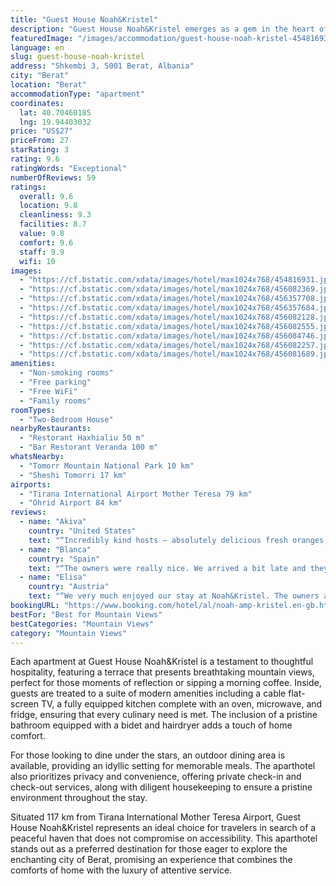 ```yaml
---
title: "Guest House Noah&Kristel"
description: "Guest House Noah&Kristel emerges as a gem in the heart of Berat, boasting a recent renovation that has breathed new life into this charming aparthotel."
featuredImage: "/images/accommodation/guest-house-noah-kristel-454816931.jpg"
language: en
slug: guest-house-noah-kristel
address: "Shkembi 3, 5001 Berat, Albania"
city: "Berat"
location: "Berat"
accommodationType: "apartment"
coordinates:
  lat: 40.70460185
  lng: 19.94403032
price: "US$27"
priceFrom: 27
starRating: 3
rating: 9.6
ratingWords: "Exceptional"
numberOfReviews: 59
ratings:
  overall: 9.6
  location: 9.8
  cleanliness: 9.3
  facilities: 8.7
  value: 9.8
  comfort: 9.6
  staff: 9.9
  wifi: 10
images:
  - "https://cf.bstatic.com/xdata/images/hotel/max1024x768/454816931.jpg?k=796126fa4e25368e65282332b3a416a59b8c01d039f0287e8bff862f2da8bf7e&o=&hp=1"
  - "https://cf.bstatic.com/xdata/images/hotel/max1024x768/456082369.jpg?k=301a728a94ce34d800f34c1e6046d2e851f496d1a6e0305aee736e308cae9e5a&o=&hp=1"
  - "https://cf.bstatic.com/xdata/images/hotel/max1024x768/456357708.jpg?k=fb0cce8a0a03212c2c2eec1c240cb1fb9059807d587caa60b1cf7d8adf5f5180&o=&hp=1"
  - "https://cf.bstatic.com/xdata/images/hotel/max1024x768/456357684.jpg?k=3cbef86de55307b94db34e09fd3b0fa7eb434e72427f567f2bb2f2396dfc32c7&o=&hp=1"
  - "https://cf.bstatic.com/xdata/images/hotel/max1024x768/456082128.jpg?k=154f4d1e9d096f6b9ce35ba093584dc08a5239cc9d296f67c172e43e9f3eeca6&o=&hp=1"
  - "https://cf.bstatic.com/xdata/images/hotel/max1024x768/456082555.jpg?k=15c2db33e19c7935074ea9bc65e4174b2bb43418cfd2359758ba12e3f4be188a&o=&hp=1"
  - "https://cf.bstatic.com/xdata/images/hotel/max1024x768/456084746.jpg?k=1a4fe266e6455fd7e62e9249fbc25df7f1d729ba0f6e59c5fa858638bc4c9b21&o=&hp=1"
  - "https://cf.bstatic.com/xdata/images/hotel/max1024x768/456082257.jpg?k=163ba915e236f0d3a15b3f02f4273b58450191d2c4d3b4335b4c9ac9fe5d2007&o=&hp=1"
  - "https://cf.bstatic.com/xdata/images/hotel/max1024x768/456081689.jpg?k=4dd968a5bc88fc0954f414d94a50e6911a3ea87834b88ec1c0afe515c79da721&o=&hp=1"
amenities:
  - "Non-smoking rooms"
  - "Free parking"
  - "Free WiFi"
  - "Family rooms"
roomTypes:
  - "Two-Bedroom House"
nearbyRestaurants:
  - "Restorant Haxhialiu 50 m"
  - "Bar Restorant Veranda 100 m"
whatsNearby:
  - "Tomorr Mountain National Park 10 km"
  - "Sheshi Tomorri 17 km"
airports:
  - "Tirana International Airport Mother Teresa 79 km"
  - "Ohrid Airport 84 km"
reviews:
  - name: "Akiva"
    country: "United States"
    text: "“Incredibly kind hosts — absolutely delicious fresh oranges, kumquats and lemons from the property. The rooms were simple and comfortable and the shower had great pressure and heat. The view and location are amazing.”"
  - name: "Blanca"
    country: "Spain"
    text: "“The owners were really nice. We arrived a bit late and they were waiting for us, and helped as to park the car in the garage. They tried to communicate with us, to help us to find a place to have dinner. Also, they brought us some watermelon and a...”"
  - name: "Elisa"
    country: "Austria"
    text: "“We very much enjoyed our stay at Noah&Kristel. The owners are very helpful (parking the car for us, starting the washing machine, etc). The location of the apartment is good and close to the city center. Everything is clean. The apartment has a...”"
bookingURL: "https://www.booking.com/hotel/al/noah-amp-kristel.en-gb.html?aid=8035640"
bestFor: "Best for Mountain Views"
bestCategories: "Mountain Views"
category: "Mountain Views"
---
```


Each apartment at Guest House Noah&Kristel is a testament to thoughtful hospitality, featuring a terrace that presents breathtaking mountain views, perfect for those moments of reflection or sipping a morning coffee. Inside, guests are treated to a suite of modern amenities including a cable flat-screen TV, a fully equipped kitchen complete with an oven, microwave, and fridge, ensuring that every culinary need is met. The inclusion of a pristine bathroom equipped with a bidet and hairdryer adds a touch of home comfort.

For those looking to dine under the stars, an outdoor dining area is available, providing an idyllic setting for memorable meals. The aparthotel also prioritizes privacy and convenience, offering private check-in and check-out services, along with diligent housekeeping to ensure a pristine environment throughout the stay.

Situated 117 km from Tirana International Mother Teresa Airport, Guest House Noah&Kristel represents an ideal choice for travelers in search of a peaceful haven that does not compromise on accessibility. This aparthotel stands out as a preferred destination for those eager to explore the enchanting city of Berat, promising an experience that combines the comforts of home with the luxury of attentive service.